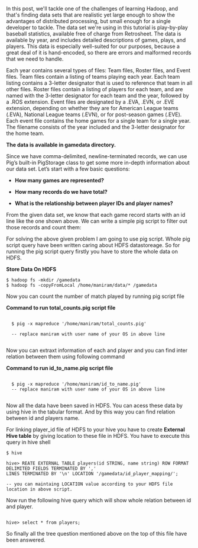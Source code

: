 In this post, we'll tackle one of the challenges of learning Hadoop, and that's finding data sets that are realistic yet large enough to show the advantages of distributed processing, but small enough for a single developer to tackle. The data set we're using in this tutorial is play-by-play baseball statistics, available free of charge from Retrosheet. The data is available by year, and includes detailed descriptions of games, plays, and players. This data is especially well-suited for our purposes, because a great deal of it is hand-encoded, so there are errors and malformed records that we need to handle.


Each year contains several types of files: Team files, Roster files, and Event files. Team files contain a listing of teams playing each year. Each team listing contains a 3-letter designator that is used to reference that team in all other files. Roster files contain a listing of players for each team, and are named with the 3-letter designator for each team and the year, followed by a .ROS extension. Event files are designated by a .EVA, .EVN, or .EVE extension, depending on whether they are for American League teams (.EVA), National League teams (.EVN), or for post-season games (.EVE). Each event file contains the home games for a single team for a single year. The filename consists of the year included and the 3-letter designator for the home team.



**The data is available in gamedata directory.**


Since we have comma-delimited, newline-terminated records, we can use Pig’s built-in PigStorage class to get some more in-depth information about our data set. Let’s start with a few basic questions:


* **How many games are represented?**

* **How many records do we have total?**
* **What is the relationship between player IDs and player names?**


From the given data set, we know that each game record starts with an id line like the one shown above. We can write a simple pig script to filter out those records and count them:


For solving the above given problem I am going to use pig script. Whole pig script query have been written caring about HDFS datastoreage.
So for running the pig script query firstly you have to store the whole data on HDFS.

**Store Data On HDFS**

```
$ hadoop fs -mkdir /gamedata
$ hadoop fs -copyFromLocal /home/maniram/data/* /gamedata

```

Now you can count the number of match played by running pig script file

**Command to run total_counts.pig script file**

```
  
  $ pig -x mapreduce '/home/maniram/total_counts.pig'
  
  -- replace maniram with user name of your OS in above line
  
```

Now you can extraxt information of each and player and you can find inter relation between them using following command

**Command to run id_to_name.pig script file**

```
  
  $ pig -x mapreduce '/home/maniram/id_to_name.pig'
  -- replace maniram with user name of your OS in above line
  
```


Now all the data have been saved in HDFS. You can acess these data by using hive in the tabular format. And by this way you can find relation between id and players name.

For linking player_id file of HDFS to your hive you have to create **External Hive table** by giving location to these file in HDFS.
You have to execute this query in hive shell

```
$ hive

hive> REATE EXTERNAL TABLE players(id STRING, name string) ROW FORMAT DELIMITED FIELDS TERMINATED BY ','
LINES TERMINATED BY '\n' LOCATION '/gamedata/id_player_mapping/';

-- you can maintaing LOCATION value according to your HDFS file location in above script.

```

Now run the following hive query which will show whole relation between id and player.

```

hive> select * from players;
```

So finally all the tree question mentioned above on the top of this file have been answered. 
